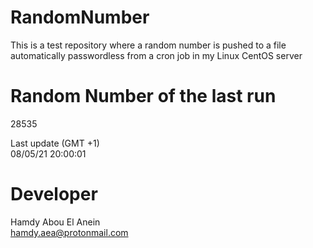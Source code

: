 # RandomNumber    
This is a test repository where a random number is pushed to a file automatically passwordless from a cron job in my Linux CentOS server    
# Random Number of the last run   
28535
      
Last update (GMT +1)    
08/05/21 20:00:01
# Developer    
Hamdy Abou El Anein   
hamdy.aea@protonmail.com

